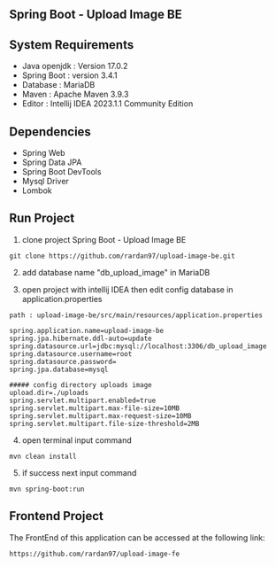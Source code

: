 ## Spring Boot - Upload Image BE

## System Requirements

- Java openjdk : Version 17.0.2
- Spring Boot : version 3.4.1
- Database : MariaDB
- Maven : Apache Maven 3.9.3
- Editor : Intellij IDEA 2023.1.1 Community Edition

## Dependencies

- Spring Web
- Spring Data JPA
- Spring Boot DevTools
- Mysql Driver
- Lombok

## Run Project

1. clone project Spring Boot - Upload Image BE
```
git clone https://github.com/rardan97/upload-image-be.git
```
2. add database name "db_upload_image" in MariaDB

3. open project with intellij IDEA then edit config database in application.properties
```
path : upload-image-be/src/main/resources/application.properties
```

```
spring.application.name=upload-image-be
spring.jpa.hibernate.ddl-auto=update
spring.datasource.url=jdbc:mysql://localhost:3306/db_upload_image
spring.datasource.username=root
spring.datasource.password=
spring.jpa.database=mysql

##### config directory uploads image
upload.dir=./uploads
spring.servlet.multipart.enabled=true
spring.servlet.multipart.max-file-size=10MB
spring.servlet.multipart.max-request-size=10MB
spring.servlet.multipart.file-size-threshold=2MB
```

4. open terminal input command
```
mvn clean install 
```
5. if success next input command
```
mvn spring-boot:run
```

## Frontend Project
The FrontEnd of this application can be accessed at the following link:
```
https://github.com/rardan97/upload-image-fe
```